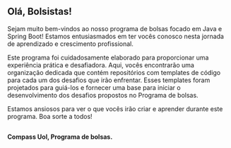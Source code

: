 ## Olá, Bolsistas!

Sejam muito bem-vindos ao nosso programa de bolsas focado em Java e Spring Boot! Estamos entusiasmados em ter vocês conosco nesta jornada de aprendizado e crescimento profissional.

Este programa foi cuidadosamente elaborado para proporcionar uma experiência prática e desafiadora. Aqui, vocês encontrarão uma organização dedicada que contém repositórios com templates de código para cada um dos desafios que irão enfrentar. Esses templates foram projetados para guiá-los e fornecer uma base para iniciar o desenvolvimento dos desafios propostos no Programa de bolsas.

Estamos ansiosos para ver o que vocês irão criar e aprender durante este programa. Boa sorte a todos!
##
**Compass Uol, Programa de bolsas.**
